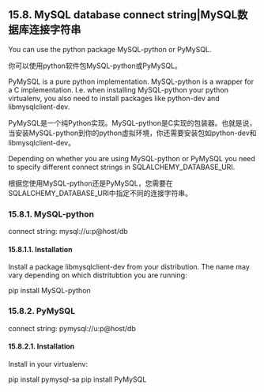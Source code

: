 ## 15.8. MySQL database connect string|MySQL数据库连接字符串

You can use the python package MySQL-python or PyMySQL.

你可以使用python软件包MySQL-python或PyMySQL。

PyMySQL is a pure python implementation. MySQL-python is a wrapper for a C implementation. I.e. when installing MySQL-python your python virtualenv, you also need to install packages like python-dev and libmysqlclient-dev.

PyMySQL是一个纯Python实现。MySQL-python是C实现的包装器。也就是说，当安装MySQL-python到你的python虚拟环境，你还需要安装包如python-dev和libmysqlclient-dev。

Depending on whether you are using MySQL-python or PyMySQL you need to specify different connect strings in SQLALCHEMY_DATABASE_URI.

根据您使用MySQL-python还是PyMySQL，您需要在SQLALCHEMY_DATABASE_URI中指定不同的连接字符串。

### 15.8.1. MySQL-python

connect string: mysql://u:p@host/db

#### 15.8.1.1. Installation

Install a package libmysqlclient-dev from your distribution. The name may vary depending on which distritubtion you are running:

pip install MySQL-python

### 15.8.2. PyMySQL

connect string: pymysql://u:p@host/db

#### 15.8.2.1. Installation

Install in your virtualenv:

pip install pymysql-sa
pip install PyMySQL